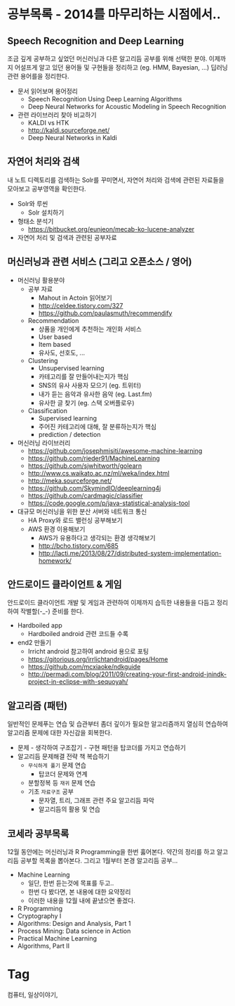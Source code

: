 공부목록 - 2014를 마무리하는 시점에서..
================================

Speech Recognition and Deep Learning
-------------------------------------
조금 깊게 공부하고 싶었던 머신러닝과 다른 알고리듬 공부를 위해 선택한 분야. 이제까지 어설프게 알고 있던 용어들 및 구현들을 정리하고 (eg. HMM, Bayesian, ...) 딥러닝 관련 용어를을 정리한다.

 * 문서 읽어보며 용어정리
   * Speech Recognition Using Deep Learning Algorithms
   * Deep Neural Networks for Acoustic Modelingin Speech Recognition
 * 관련 라이브러리 찾아 비교하기
   * KALDI vs HTK
   * http://kaldi.sourceforge.net/
   * Deep Neural Networks in Kaldi

자연어 처리와 검색
---------------
내 노트 디렉토리를 검색하는 Solr를 꾸미면서, 자연어 처리와 검색에 관련된 자료들을 모아보고 공부영역을 확인한다.

 * Solr와 루씬
   * Solr 설치하기
 * 형태소 분석기
   * https://bitbucket.org/eunjeon/mecab-ko-lucene-analyzer
 * 자연어 처리 및 검색과 관련된 공부자료

머신러닝과 관련 서비스 (그리고 오픈소스 / 영어)
-------------------------------------
 * 머신러닝 활용분야
   * 공부 자료
     * Mahout in Actoin 읽어보기 
     * http://celdee.tistory.com/327
     * https://github.com/paulasmuth/recommendify
   * Recommendation
     * 상품을 개인에게 추천하는 개인화 서비스
     * User based
     * Item based
     * 유사도, 선호도, ...
   * Clustering
     * Unsupervised learning
     * 카테고리를 잘 만들어내는지가 핵심
     * SNS의 유사 사용자 모으기 (eg. 트위터)
     * 내가 듣는 음악과 유사한 음악 (eg. Last.fm)
     * 유사한 글 찾기 (eg. 스택 오버플로우)
   * Classification
     * Supervised learning
     * 주어진 카테고리에 대해, 잘 분류하는지가 핵심
     * prediction / detection
 * 머신러닝 라이브러리
   * https://github.com/josephmisiti/awesome-machine-learning
   * https://github.com/rieder91/MachineLearning
   * https://github.com/sjwhitworth/golearn
   * http://www.cs.waikato.ac.nz/ml/weka/index.html
   * http://meka.sourceforge.net/
   * https://github.com/SkymindIO/deeplearning4j
   * https://github.com/cardmagic/classifier
   * https://code.google.com/p/java-statistical-analysis-tool
 * 대규모 머신러닝을 위한 분산 서버와 네트워크 통신
   * HA Proxy와 로드 밸런싱 공부해보기
   * AWS 환경 이용해보기
     * AWS가 유용하다고 생각되는 환경 생각해보기
     * http://bcho.tistory.com/685
     * http://lacti.me/2013/08/27/distributed-system-implementation-homework/

안드로이드 클라이언트 & 게임
----------------------
안드로이드 클라이언트 개발 및 게임과 관련하여 이제까지 습득한 내용들을 다듬고 정리하여 작별할(-_-) 준비를 한다.

 * Hardboiled app
   * Hardboiled android 관련 코드들 수록
 * end2 만들기
   * Irricht android 참고하여 android 용으로 포팅
   * https://gitorious.org/irrlichtandroid/pages/Home
   * https://github.com/mcxiaoke/ndkguide
   * http://permadi.com/blog/2011/09/creating-your-first-android-jnindk-project-in-eclipse-with-sequoyah/

알고리즘 (패턴)
------------
일반적인 문제푸는 연습 및 습관부터 좀더 깊이가 필요한 알고리즘까지 열심히 연습하여 알고리즘 문제에 대한 자신감을 회복한다.

 * 문제 - 생각하여 구조잡기 - 구현 패턴을 탑코더를 가지고 연습하기
 * 알고리듬 문제해결 전략 책 복습하기
   * ```무식하게 풀기``` 문제 연습
     * 탑코더 문제와 연계
   * 분할정복 등 ```재귀``` 문제 연습
   * 기초 ```자료구조``` 공부
     * 문자열, 트리, 그래프 관련 주요 알고리듬 파악
     * 알고리듬의 활용 및 연습

코세라 공부목록
------------
12월 동안에는 머신러닝과 R Programming을 한번 훓어본다. 약간의 정리를 하고 알고리듬 공부할 목록을 뽑아본다. 그리고 1월부터 본경 알고리듬 공부...

 * Machine Learning
   * 일단, 한번 듣는것에 목표를 두고..
   * 한번 다 봤다면, 본 내용에 대한 요약정리
   * 이러한 내용을 12월 내에 끝냈으면 좋겠다.
 * R Programming
 * Cryptography I
 * Algorithms: Design and Analysis, Part 1
 * Process Mining: Data science in Action
 * Practical Machine Learning
 * Algorithms, Part II

Tag
====
컴퓨터, 일상이야기,